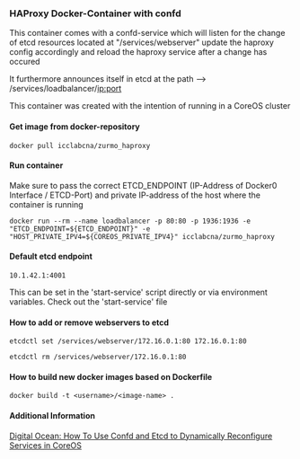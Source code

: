 ### HAProxy Docker-Container with confd
This container comes with a confd-service which will listen
for the change of etcd resources located at "/services/webserver" update the haproxy config accordingly and reload the haproxy service after a change has occured

It furthermore announces itself in etcd at the path --> /services/loadbalancer/<ip:port> 

This container was created with the intention of running in a CoreOS cluster

#### Get image from docker-repository
```
docker pull icclabcna/zurmo_haproxy
```

#### Run container
Make sure to pass the correct ETCD_ENDPOINT (IP-Address of Docker0 Interface / ETCD-Port) and private IP-address of the host where the container is running

```
docker run --rm --name loadbalancer -p 80:80 -p 1936:1936 -e "ETCD_ENDPOINT=${ETCD_ENDPOINT}" -e "HOST_PRIVATE_IPV4=${COREOS_PRIVATE_IPV4}" icclabcna/zurmo_haproxy
```

#### Default etcd endpoint
```
10.1.42.1:4001
```

This can be set in the 'start-service' script directly
or via environment variables. Check out the 'start\-service'
file

#### How to add or remove webservers to etcd

```
etcdctl set /services/webserver/172.16.0.1:80 172.16.0.1:80
```
```
etcdctl rm /services/webserver/172.16.0.1:80
```

#### How to build new docker images based on Dockerfile
```
docker build -t <username>/<image-name> .
```

#### Additional Information
[Digital Ocean: How To Use Confd and Etcd to Dynamically Reconfigure Services in CoreOS](https://www.digitalocean.com/community/tutorials/how-to-use-confd-and-etcd-to-dynamically-reconfigure-services-in-coreos)